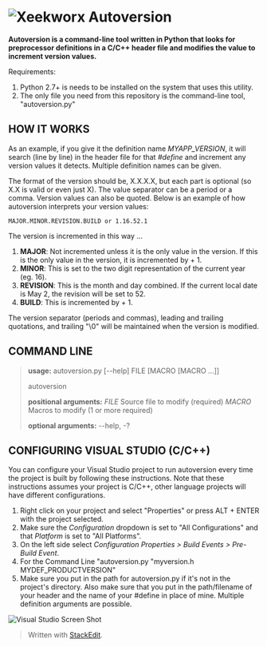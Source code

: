 ![Xeekworx](http://xeekworx.com/images/github/xeekworx_logo.png)
Autoversion
===========

**Autoversion is a command-line tool written in Python that looks for preprocessor definitions in a C/C++ header file and modifies the value to increment version values.**

Requirements:
1. Python 2.7+ is needs to be installed on the system that uses this utility.
2. The only file you need from this repository is the command-line tool, "autoversion.py"

HOW IT WORKS
------------

As an example, if you give it the definition name *MYAPP_VERSION*, it will search (line by line) in the header file for that *#define* and increment any version values it detects. Multiple definition names can be given.

The format of the version should be, X.X.X.X, but each part is optional (so X.X is valid or even just X). The value separator can be a period or a comma. Version values can also be quoted. Below is an example of how autoversion interprets your version values:

    MAJOR.MINOR.REVISION.BUILD or 1.16.52.1

The version is incremented in this way ...

 1. **MAJOR**: Not incremented unless it is the only value in the version. If this is the only value in the version, it is incremented by + 1.
 2. **MINOR**: This is set to the two digit representation of the current year (eg. 16).
 3. **REVISION**: This is the month and day combined. If the current local date is May 2, the revision will be set to 52.
 4. **BUILD**: This is incremented by + 1.

The version separator (periods and commas), leading and trailing quotations, and trailing "\0" will be maintained when the version is modified.

COMMAND LINE
------------
> **usage:** autoversion.py [--help] FILE [MACRO [MACRO ...]]
> 
> autoversion
> 
> **positional arguments:**
> *FILE* Source file to modify (required)
> *MACRO* Macros to modify (1 or more required)
> 
> **optional arguments:**   --help, -?

CONFIGURING VISUAL STUDIO (C/C++)
-----------------------------------
You can configure your Visual Studio project to run autoversion every time the project is built by following these instructions. Note that these instructions assumes your project is C/C++, other language projects will have different configurations.

 1. Right click on your project and select "Properties" or press ALT + ENTER with the project selected.
 2. Make sure the *Configuration* dropdown is set to "All Configurations" and that *Platform* is set to "All Platforms".
 3. On the left side select *Configuration Properties > Build Events > Pre-Build Event*.
 4. For the Command Line "autoversion.py "myversion.h MYDEF_PRODUCTVERSION"
 5. Make sure you put in the path for autoversion.py if it's not in the project's directory. Also make sure that you put in the path/filename of your header and the name of your #define in place of mine. Multiple definition arguments are possible.

![Visual Studio Screen Shot](http://xeekworx.com/images/github/autoversion/autoversion_screenshot.png)

> Written with [StackEdit](https://stackedit.io/).
